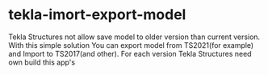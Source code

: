 # tekla-imort-export-model

Tekla Structures not allow save model to older version than current version. With this simple solution You can export model from TS2021(for example) and Import to TS2017(and other). For each version Tekla Structures need own build this app's
